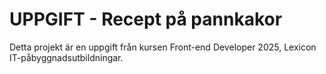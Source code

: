 # **UPPGIFT - Recept på pannkakor**

Detta projekt är en uppgift från kursen Front-end Developer 2025, Lexicon IT-påbyggnadsutbildningar.